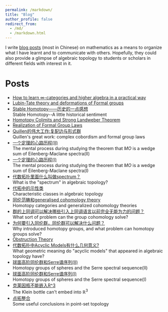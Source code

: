 ```yaml
---
permalink: /markdown/
title: "Blog"
author_profile: false
redirect_from: 
  - /md/
  - /markdown.html
---
```


I write [blog posts](https://www.zhihu.com/people/liang-jia-cheng-60-11/posts) (most in Chinese) on mathematics as a means to organize what I have learnt and to communicate with others. Hopefully, they could also provide a glimpse of algebraic topology to students or scholars in different fields with interest in it.

Posts
======
* [How to learn $\infty$-categories and higher algebra in a practical way](https://www.zhihu.com/question/454580125/answer/3370483806)
* [Lubin-Tate theory and deformations of Formal groups](https://zhuanlan.zhihu.com/p/304919267)
* [Stable Homotopy——历史的一点感想](https://zhuanlan.zhihu.com/p/350835933)<br>Stable Homotopy--A little historical sentiment
* [Homotopy Colimits and Strong Landweber Theorem](https://zhuanlan.zhihu.com/p/259629595)
* [Realization of Formal Group Laws](https://zhuanlan.zhihu.com/p/242667523)
* [Quillen的伟大工作:复配边与形式群](https://zhuanlan.zhihu.com/p/180553431)<br>Quillen's great work: complex cobordism and formal group laws
* [一个定理的心路历程(II)](https://zhuanlan.zhihu.com/p/151668793)<br>The mental process during studying the theorem that $MO$ is a wedge sum of Eilenberg-Maclane spectra(II)
* [一个定理的心路历程(Ⅰ)](https://zhuanlan.zhihu.com/p/148967718)<br>The mental process during studying the theorem that $MO$ is a wedge sum of Eilenberg-Maclane spectra(I)
* [代数拓扑里面什么叫做spectrum？](https://www.zhihu.com/question/395799192/answer/1246906469)<br>What is the "spectrum" in algebraic topology?
* [代拓中的示性类](https://zhuanlan.zhihu.com/p/107047988)<br>Characteristic classes in algebraic topology
* [同伦范畴和generalised cohomology theory](https://zhuanlan.zhihu.com/p/86436501)<br>Homotopy categories and generalized cohomology theories
* [群的上同调可以解决哪些引入上同调语言以前完全无能为力的问题？](https://www.zhihu.com/question/364128512/answer/959224190)<br>What sort of problem can the group cohomology solve?
* [为何要引入同伦群，同伦群可以解决什么问题？](https://www.zhihu.com/question/27702953/answer/824237024)<br>Why introduced homotopy groups, and what problem can homotopy groups solve?
* [Obstruction Theory](https://zhuanlan.zhihu.com/p/81563272)
* [代数拓扑中Acyclic Models有什么几何意义?](https://www.zhihu.com/question/53353224/answer/841931389)<br>What geometric meaning do "acyclic models" that appeared in algebraic topology have?
* [球面高阶同伦群和Serre谱序列(II)](https://zhuanlan.zhihu.com/p/72250157)<br>Homotopy groups of spheres and the Serre spectral sequence(II)
* [球面高阶同伦群和Serre谱序列(Ⅰ)](https://zhuanlan.zhihu.com/p/70400562)<br>Homotopy groups of spheres and the Serre spectral sequence(I)
* [克莱因瓶不能嵌入R^3](https://zhuanlan.zhihu.com/p/64397441)<br>The Klein bottle can't embed into $\mathbb{R}^{3}$
* [点拓整合](https://zhuanlan.zhihu.com/p/105351309)<br>Some useful conclusions in point-set topology


